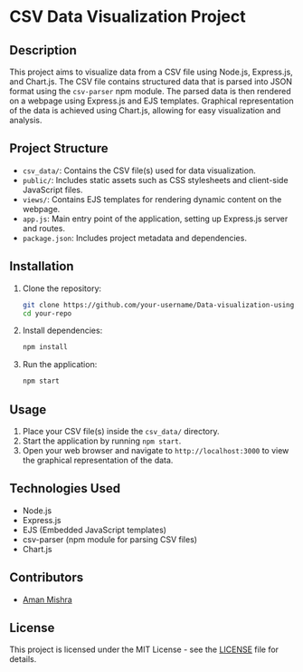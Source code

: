 # CSV Data Visualization Project

## Description
This project aims to visualize data from a CSV file using Node.js, Express.js, and Chart.js. The CSV file contains structured data that is parsed into JSON format using the `csv-parser` npm module. The parsed data is then rendered on a webpage using Express.js and EJS templates. Graphical representation of the data is achieved using Chart.js, allowing for easy visualization and analysis.

## Project Structure
- `csv_data/`: Contains the CSV file(s) used for data visualization.
- `public/`: Includes static assets such as CSS stylesheets and client-side JavaScript files.
- `views/`: Contains EJS templates for rendering dynamic content on the webpage.
- `app.js`: Main entry point of the application, setting up Express.js server and routes.
- `package.json`: Includes project metadata and dependencies.

## Installation
1. Clone the repository:
    ```bash
    git clone https://github.com/your-username/Data-visualization-using-chartJS.git
    cd your-repo
    ```

2. Install dependencies:
    ```bash
    npm install
    ```

3. Run the application:
    ```bash
    npm start
    ```

## Usage
1. Place your CSV file(s) inside the `csv_data/` directory.
2. Start the application by running `npm start`.
3. Open your web browser and navigate to `http://localhost:3000` to view the graphical representation of the data.

## Technologies Used
- Node.js
- Express.js
- EJS (Embedded JavaScript templates)
- csv-parser (npm module for parsing CSV files)
- Chart.js

## Contributors
- [Aman Mishra](https://github.com/AmanMishra2003)

## License
This project is licensed under the MIT License - see the [LICENSE](LICENSE) file for details.
